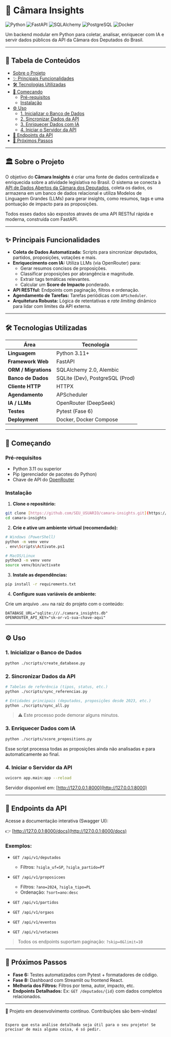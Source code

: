 # 🧠 Câmara Insights

![Python](https://img.shields.io/badge/Python-3.11+-3776AB?logo=python)
![FastAPI](https://img.shields.io/badge/FastAPI-0.100+-009688?logo=fastapi)
![SQLAlchemy](https://img.shields.io/badge/SQLAlchemy-2.0-D71F00?logo=sqlalchemy)
![PostgreSQL](https://img.shields.io/badge/PostgreSQL-Ready-4169E1?logo=postgresql)
![Docker](https://img.shields.io/badge/Docker-Ready-2496ED?logo=docker)

Um backend modular em Python para coletar, analisar, enriquecer com IA e servir dados públicos da API da Câmara dos Deputados do Brasil.

---

## 📖 Tabela de Conteúdos

- [Sobre o Projeto](#-sobre-o-projeto)
- [✨ Principais Funcionalidades](#-principais-funcionalidades)
- [🛠️ Tecnologias Utilizadas](#-tecnologias-utilizadas)
- [🚀 Começando](#-começando)
  - [Pré-requisitos](#pré-requisitos)
  - [Instalação](#instalação)
- [⚙️ Uso](#-uso)
  - [1. Inicializar o Banco de Dados](#1-inicializar-o-banco-de-dados)
  - [2. Sincronizar Dados da API](#2-sincronizar-dados-da-api)
  - [3. Enriquecer Dados com IA](#3-enriquecer-dados-com-ia)
  - [4. Iniciar o Servidor da API](#4-iniciar-o-servidor-da-api)
- [📡 Endpoints da API](#-endpoints-da-api)
- [🔮 Próximos Passos](#-próximos-passos)

---

## 🏛️ Sobre o Projeto

O objetivo do **Câmara Insights** é criar uma fonte de dados centralizada e enriquecida sobre a atividade legislativa no Brasil. O sistema se conecta à [API de Dados Abertos da Câmara dos Deputados](https://dadosabertos.camara.leg.br/), coleta os dados, os armazena em um banco de dados relacional e utiliza Modelos de Linguagem Grandes (LLMs) para gerar insights, como resumos, tags e uma pontuação de impacto para as proposições.

Todos esses dados são expostos através de uma API RESTful rápida e moderna, construída com FastAPI.

---

## ✨ Principais Funcionalidades

- **Coleta de Dados Automatizada:** Scripts para sincronizar deputados, partidos, proposições, votações e mais.
- **Enriquecimento com IA:** Utiliza LLMs (via OpenRouter) para:
  - Gerar resumos concisos de proposições.
  - Classificar proposições por abrangência e magnitude.
  - Extrair tags temáticas relevantes.
  - Calcular um **Score de Impacto** ponderado.
- **API RESTful:** Endpoints com paginação, filtros e ordenação.
- **Agendamento de Tarefas:** Tarefas periódicas com `APScheduler`.
- **Arquitetura Robusta:** Lógica de retentativas e *rate limiting* dinâmico para lidar com limites da API externa.

---

## 🛠️ Tecnologias Utilizadas

| Área                  | Tecnologia                                   |
|-----------------------|----------------------------------------------|
| **Linguagem** | Python 3.11+                                 |
| **Framework Web** | FastAPI                                      |
| **ORM / Migrations** | SQLAlchemy 2.0, Alembic                      |
| **Banco de Dados** | SQLite (Dev), PostgreSQL (Prod)             |
| **Cliente HTTP** | HTTPX                                        |
| **Agendamento** | APScheduler                                  |
| **IA / LLMs** | OpenRouter (DeepSeek)                        |
| **Testes** | Pytest (Fase 6)                              |
| **Deployment** | Docker, Docker Compose                       |

---

## 🚀 Começando

### Pré-requisitos

- Python 3.11 ou superior
- Pip (gerenciador de pacotes do Python)
- Chave de API do [OpenRouter](https://openrouter.ai/)

### Instalação

1. **Clone o repositório:**

```bash
git clone [https://github.com/SEU_USUARIO/camara-insights.git](https://github.com/SEU_USUARIO/camara-insights.git)
cd camara-insights
````

2.  **Crie e ative um ambiente virtual (recomendado):**

<!-- end list -->

```bash
# Windows (PowerShell)
python -m venv venv
. env\Scripts\Activate.ps1

# MacOS/Linux
python3 -m venv venv
source venv/bin/activate
```

3.  **Instale as dependências:**

<!-- end list -->

```bash
pip install -r requirements.txt
```

4.  **Configure suas variáveis de ambiente:**

Crie um arquivo `.env` na raiz do projeto com o conteúdo:

```env
DATABASE_URL="sqlite:///./camara_insights.db"
OPENROUTER_API_KEY="sk-or-v1-sua-chave-aqui"
```

-----

## ⚙️ Uso

### 1\. Inicializar o Banco de Dados

```bash
python ./scripts/create_database.py
```

### 2\. Sincronizar Dados da API

```bash
# Tabelas de referência (tipos, status, etc.)
python ./scripts/sync_referencias.py

# Entidades principais (deputados, proposições desde 2023, etc.)
python ./scripts/sync_all.py
```

> ⚠️ Este processo pode demorar alguns minutos.

### 3\. Enriquecer Dados com IA

```bash
python ./scripts/score_propositions.py
```

Esse script processa todas as proposições ainda não analisadas e para automaticamente ao final.

### 4\. Iniciar o Servidor da API

```bash
uvicorn app.main:app --reload
```

Servidor disponível em: [http://127.0.0.1:8000](http://127.0.0.1:8000)

-----

## 📡 Endpoints da API

Acesse a documentação interativa (Swagger UI):

👉 [http://127.0.0.1:8000/docs](http://127.0.0.1:8000/docs)

### Exemplos:

  - `GET /api/v1/deputados`

      - Filtros: `?sigla_uf=SP`, `?sigla_partido=PT`

  - `GET /api/v1/proposicoes`

      - Filtros: `?ano=2024`, `?sigla_tipo=PL`
      - Ordenação: `?sort=ano:desc`

  - `GET /api/v1/partidos`

  - `GET /api/v1/orgaos`

  - `GET /api/v1/eventos`

  - `GET /api/v1/votacoes`

> Todos os endpoints suportam paginação: `?skip=0&limit=10`

-----

## 🔮 Próximos Passos

  - **Fase 6:** Testes automatizados com Pytest + formatadores de código.
  - **Fase 8:** Dashboard com Streamlit ou frontend React.
  - **Melhoria dos Filtros:** Filtros por tema, autor, impacto, etc.
  - **Endpoints Detalhados:** Ex: `GET /deputados/{id}` com dados completos relacionados.

-----

🚧 Projeto em desenvolvimento contínuo. Contribuições são bem-vindas\!

```

Espero que esta análise detalhada seja útil para o seu projeto! Se precisar de mais alguma coisa, é só pedir.
```

